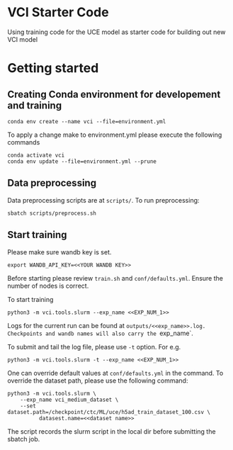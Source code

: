 # VCI Starter Code

Using training code for the UCE model as starter code for building out new VCI model


# Getting started
## Creating Conda environment for developement and training
```
conda env create --name vci --file=environment.yml
```

To apply a change make to environment.yml please execute the following commands
```
conda activate vci
conda env update --file=environment.yml --prune
```

## Data preprocessing
Data preprocessing scripts are at `scripts/`. To run preprocessing:

```
sbatch scripts/preprocess.sh
```

## Start training
Please make sure wandb key is set.
```
export WANDB_API_KEY=<<YOUR WANDB KEY>>
```

Before starting please review `train.sh` and `conf/defaults.yml`. Ensure the number of
nodes is correct.

To start training
```
python3 -m vci.tools.slurm --exp_name <<EXP_NUM_1>>
```

Logs for the current run can be found at `outputs/<<exp_name>>.log.
Checkpoints and wandb names will also carry the `exp_name`.

To submit and tail the log file, please use `-t` option. For e.g.
```
python3 -m vci.tools.slurm -t --exp_name <<EXP_NUM_1>>
```

One can override default values at `conf/defaults.yml` in the command. To override the dataset path, please use the following command:
```
python3 -m vci.tools.slurm \
    --exp_name vci_medium_dataset \
    --set dataset.path=/checkpoint/ctc/ML/uce/h5ad_train_dataset_100.csv \
          datasest.name=<<dataset name>>
```

The script records the slurm script in the local dir before submitting the sbatch job.
